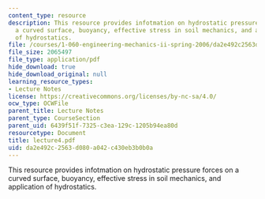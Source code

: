 ```yaml
---
content_type: resource
description: This resource provides infotmation on hydrostatic pressure forces on
  a curved surface, buoyancy, effective stress in soil mechanics, and application
  of hydrostatics.
file: /courses/1-060-engineering-mechanics-ii-spring-2006/da2e492c2563d080a042c430eb3b0b0a_lecture4.pdf
file_size: 2065497
file_type: application/pdf
hide_download: true
hide_download_original: null
learning_resource_types:
- Lecture Notes
license: https://creativecommons.org/licenses/by-nc-sa/4.0/
ocw_type: OCWFile
parent_title: Lecture Notes
parent_type: CourseSection
parent_uid: 6439f51f-7325-c3ea-129c-1205b94ea80d
resourcetype: Document
title: lecture4.pdf
uid: da2e492c-2563-d080-a042-c430eb3b0b0a
---
```

This resource provides infotmation on hydrostatic pressure forces on a curved surface, buoyancy, effective stress in soil mechanics, and application of hydrostatics.